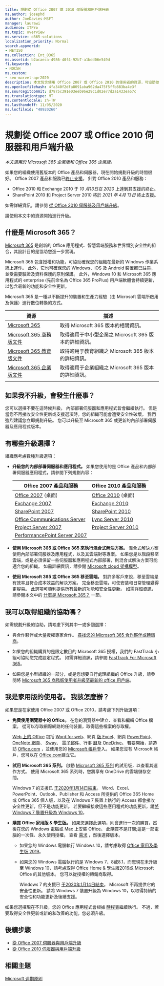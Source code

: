 ```yaml
---
title: 規劃從 Office 2007 或 2010 伺服器和用戶端升級
ms.author: josephd
author: JoeDavies-MSFT
manager: laurawi
audience: ITPro
ms.topic: overview
ms.service: o365-solutions
localization_priority: Normal
search.appverid:
- MET150
ms.collection: Ent_O365
ms.assetid: b2acaeca-4986-40f4-92b7-a1bdd06e549d
f1.keywords:
- NOCSH
ms.custom:
- seo-marvel-apr2020
description: 本文包含使用 Office 2007 或 Office 2010 的使用者的資源，可協助他們規劃升級。
ms.openlocfilehash: 4fa340f2dfa8091aba962da475f5ffb883ba4e3f
ms.sourcegitcommit: d7975c391e03eeb96e29c1d02e77d2a1433ea67c
ms.translationtype: MT
ms.contentlocale: zh-TW
ms.lasthandoff: 11/05/2020
ms.locfileid: "48920260"
---
```

# <a name="plan-your-upgrade-from-office-2007-or-office-2010-servers-and-clients"></a>規劃從 Office 2007 或 Office 2010 伺服器和用戶端升級

*本文適用於 Microsoft 365 企業版和 Office 365 企業版。*

如果您的組織使用舊版本的 Office 產品和伺服器，現在開始規劃升級的時間很好。 Office 2007 產品和服務已[終止支援](upgrade-from-office-2007-servers-and-products.md)。 針對 Office 2010 產品和服務：

- Office 2010 和 Exchange 2010 于 *10 月13日在 2020* 上達到其支援的終止。 
- SharePoint 2010 和 Project Server 2010 將於 *2021 年 4月 13日* 終止支援。 

如需詳細資訊，請參閱 [從 Office 2010 伺服器及用戶端升級](upgrade-from-office-2010-servers-and-products.md)。

請使用本文中的資源開始進行升級。

## <a name="what-is-microsoft-365"></a>什麼是 Microsoft 365？

[Microsoft 365](https://www.microsoft.com/microsoft-365) 是創新的 Office 應用程式、智慧雲端服務和世界類別安全性的組合，其設計目的是協助您進一步實現。

Microsoft 365 包含授權和功能，可協助確保您的組織在最新的 Windows 作業系統上運作。 此外，它也可確保您的 Windows、iOS 及 Android 裝置都已註冊，並受需要驗證及資料保護的原則保護。 此外，Windows 10 和 Microsoft 365 應用程式的 enterprise (先前命名為 Office 365 ProPlus) 用戶端軟體會持續更新，以包含最新的功能和安全性更新。
  
Microsoft 365 是一種以不斷提升的裝置和生產力經驗（由 Microsoft 雲端所啟用及保護）進行數位轉換的方式。
 
|資源|描述|
|---|---|
|[Microsoft 365](https://www.microsoft.com/microsoft-365)|取得 Microsoft 365 版本的相關資訊。|
|[Microsoft 365 商務版文件](https://docs.microsoft.com/microsoft-365/business/)|取得適用于中小型企業之 Microsoft 365 版本的詳細資訊。|
|[Microsoft 365 教育版文件](https://docs.microsoft.com/microsoft-365/education/)|取得適用于教育組織之 Microsoft 365 版本的詳細資訊。|
|[Microsoft 365 企業版文件](https://docs.microsoft.com/microsoft-365/enterprise/)|取得適用于企業組織之 Microsoft 365 版本的詳細資訊。|
|||

## <a name="what-happens-if-i-dont-upgrade"></a>如果我不升級，會發生什麼事？

您可以選擇不要在這時候升級， 內部部署伺服器和應用程式皆會繼續執行。 但是當您不再接收安全性更新或支援選項時，您的組織可能會遭受安全性破壞。 我們強烈建議您立即規劃升級。 您可以升級至 Microsoft 365 或更新的內部部署伺服器及應用程式版本。

## <a name="what-upgrade-options-are-available"></a>有哪些升級選擇？      

組織應考慮數種升級選項：

- **升級您的內部部署伺服器和應用程式。** 如果您使用的是 Office 產品和內部部署伺服器應用程式，請參閱下列規劃內容：<br/> 

  |Office 2007 產品和服務|Office 2010 產品和服務|
  |---|---|
  |[Office 2007](https://docs.microsoft.com/DeployOffice/office-2007-end-support-roadmap) (桌面)|[Office 2010](https://docs.microsoft.com/DeployOffice/office-2010-end-support-roadmap) (桌面)|
  |[Exchange 2007](exchange-2007-end-of-support.md)|[Exchange 2010](exchange-2010-end-of-support.md)|
  |[SharePoint 2007](sharepoint-2007-end-of-support.md)|[SharePoint 2010](upgrade-from-sharepoint-2010.md)|
  |[Office Communications Server](https://docs.microsoft.com/skypeforbusiness/plan-your-deployment/upgrade)|[Lync Server 2010](https://docs.microsoft.com/skypeforbusiness/plan-your-deployment/upgrade)|
  |[Project Server 2007](project-server-2007-end-of-support.md)|[Project Server 2010](project-server-2010-end-of-support.md)|
  |[PerformancePoint Server 2007](pps-2007-end-of-support.md)||
 
- **使用 Microsoft 365 或 Office 365 來執行混合式解決方案。** 混合式解決方案使用內部部署伺服器及應用程式，以及其雲端對等專案。 如果您是以階段移至雲端，或是必須保留一些伺服器和應用程式內部部署，則混合式解決方案可能適合您的組織。 如需詳細資訊，請參閱 [Microsoft cloud 架構模型](../solutions/cloud-architecture-models.md)。 
    
- **使用 Microsoft 365 或 Office 365 移至雲端。** 對許多客戶來說，移至雲端是有效率且符合成本效益的解決方案。 完全移至雲端，可使安裝和日常管理變得更容易。 此選項可順利提供所有最新的功能和安全性更新。 如需詳細資訊，請參閱本文中的 [什麼是 Microsoft 365？](#what-is-microsoft-365) 一節。
    
## <a name="can-i-get-help-for-my-organization"></a>我可以取得組織的協助嗎？

如需規劃升級的協助，請考慮下列其中一或多個選擇：

- 與合作夥伴或大量授權專家合作。 [尋找您的 Microsoft 365 合作夥伴或轉銷商](https://support.office.com/article/b6c18a9b-2aed-4c84-9d75-af709160258c.aspx)。 

- 如果您的組織購買的是限定數目的 Microsoft 365 授權，我們的 FastTrack 小組可協助您完成設定程式。 如需詳細資訊，請參閱 [FastTrack For Microsoft 365](https://www.microsoft.com/fasttrack/microsoft-365)。

- 如果您是小型組織的一部分，或是您想要自行處理組織的 Office 升級，請參閱將 [Microsoft 365 商務版使用者升級至最新的 office 用戶端](https://docs.microsoft.com/office365/admin/setup/upgrade-users-to-latest-office-client)。 
  
## <a name="im-a-home-user-what-do-i-do"></a>我是家用版的使用者。 我該怎麼辦？

如果您是在家使用 Office 2007 或 Office 2010，請考慮下列升級選項：

- **免費使用瀏覽器中的 Office。** 在您的瀏覽器中建立、查看和編輯 Office 檔案。 從可以存取網際網路的任何裝置，取得這些檔案的存取權。 

  [Web 上的 Office](https://products.office.com/office-online/documents-spreadsheets-presentations-office-online) 包括 [Word for web](https://go.microsoft.com/fwlink/p/?linkid=746664)、網頁 [版 Excel](https://go.microsoft.com/fwlink/p/?linkid=746665)、網頁 [PowerPoint](https://go.microsoft.com/fwlink/p/?linkid=746666)、 [OneNote 網頁](https://go.microsoft.com/fwlink/p/?linkid=746674)、 [Sway](https://go.microsoft.com/fwlink/p/?linkid=746675)、 [電子郵件](https://go.microsoft.com/fwlink/p/?linkid=746676)、行事 [曆](https://go.microsoft.com/fwlink/p/?linkid=746678)及 [OneDrive](https://go.microsoft.com/fwlink/p/?linkid=746679)。 若要開始，請造訪 [Office.com](https://office.com) ，並使用您的 [Microsoft 帳戶](https://account.microsoft.com/account)登入。 如果您沒有 Microsoft 帳戶，您可以在 [Office.com](https://office.com)建立它。

- **試用 Microsoft 365 系列。** 啟動 [Microsoft 365 系列](https://www.microsoft.com/microsoft-365/p/microsoft-365-family/cfq7ttc0k5dm?rtc=2&activetab=pivot:overviewtab) 的試用版，以查看其運作方式。 使用 Microsoft 365 系列時，您將享有 OneDrive 的雲端儲存空間。

  Windows 7 的支援已 [于2020年1月14日結束](https://www.microsoft.com/microsoft-365/windows/end-of-windows-7-support)。 Word、Excel、PowerPoint、Outlook、Publisher 和 Access 所提供的 Office 365 Home 或 Office 365 個人版，以及在 Windows 7 裝置上執行的 Access 都會接收安全性更新，但不是功能更新。 若要繼續接收這些應用程式的功能更新，請[將 Windows 7 裝置升級為 Windows 10](https://support.microsoft.com/help/12435/windows-10-upgrade-faq)。
    
- **購買 Office 家用版 &amp; 學生版。** 如果您選擇此選項，則會進行一次的購買，然後在您的 Windows 電腦或 Mac 上安裝 Office。 此購買不是訂閱;這是一部電腦的一次性、永久使用授權。 查看 [需求](https://office.com/systemrequirements) ，然後選擇版本。

  - 如果您的 Windows 電腦執行 Windows 10，請考慮取得 [Office 家用及學生版 2019](https://www.microsoft.com/p/office-home-student-2019/cfq7ttc0k7c8)。

  - 如果您的 Windows 電腦執行的是 Windows 7、8或8.1，而您現在未升級至 Windows 10，請考慮取得 Office Home & 學生版2016或 Microsoft Office 的其他版本。 您可以從授權的轉銷商取得。
     
    Windows 7 的支援已 [于2020年1月14日結束](https://www.microsoft.com/microsoft-365/windows/end-of-windows-7-support)。 Microsoft 不再提供它的安全性更新。 請將 Windows 7 裝置升級為 Windows 10，以取得持續的安全性和功能更新及後續支援。

如果您選擇現在不升級，您的 Office 應用程式會根據 [時程表](https://support.microsoft.com/lifecycle/search/13615)繼續執行。 不過，若要取得安全性更新或新的和改善的功能，您必須升級。
   
## <a name="next-steps"></a>後續步驟

- [從 Office 2007 伺服器與用戶端升級](upgrade-from-office-2007-servers-and-products.md)
- [從 Office 2010 伺服器與用戶端升級](upgrade-from-office-2010-servers-and-products.md)
   
## <a name="related-topics"></a>相關主題
  
[Microsoft 週期原則](https://go.microsoft.com/fwlink/?linkid=865200)
